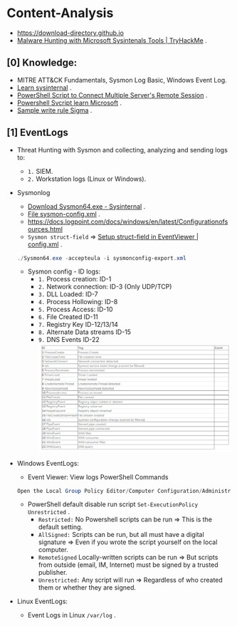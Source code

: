 # Content-Analysis
- https://download-directory.github.io
- [Malware Hunting with Microsoft Sysintenals Tools | TryHackMe](https://www.youtube.com/watch?v=owAOHsLyD3Y) .
## [0] Knowledge:
- MITRE ATT&CK Fundamentals, Sysmon Log Basic, Windows Event Log.
- [Learn sysinternal](https://www.youtube.com/watch?v=fCp2usRXmGg) .
- [PowerShell Script to Connect Multiple Server's Remote Session](https://www.youtube.com/watch?v=zaSxFqLTf0s&t=124s) .
- [Powershell Svcript learn Microsoft](https://learn.microsoft.com/en-us/training/modules/script-with-powershell/2-introduction-scripting) .
- [Sample write rule Sigma](https://www.nextron-systems.com/2018/02/10/write-sigma-rules/) .

## [1] EventLogs
- Threat Hunting with Sysmon and collecting, analyzing and sending logs to:
  * `1.` SIEM.
  * `2.` Workstation logs (Linux or Windows).
- Sysmonlog
  * [Download Sysmon64.exe - Sysinternal](https://learn.microsoft.com/en-us/sysinternals/downloads/sysmon) .
  * [File sysmon-config.xml](https://github.com/SwiftOnSecurity/sysmon-config) .
  * https://docs.logpoint.com/docs/windows/en/latest/Configurationofsources.html
  * `Sysmon struct-field` => [Setup struct-field in EventViewer | config.xml](https://rootdse.org/posts/understanding-sysmon-events/#event-id-10-processaccess') .
  ```powershell
  ./Sysmon64.exe -accepteula -i sysmonconfig-export.xml
  ```
  * Sysmon config - ID logs:
    + `1.` Process creation: ID-1
    + `2.` Network connection: ID-3 (Only UDP/TCP)
    + `3.` DLL Loaded: ID-7
    + `4.` Process Hollowing: ID-8
    + `5.` Process Access: ID-10
    + `6.` File Created ID-11
    + `7.` Registry Key ID-12/13/14
    + `8.` Alternate Data streams ID-15
    + `9.` DNS Events ID-22
     ![SysmonEventID.png](./images/SysmonEventID.png)
  
- Windows EventLogs:
  * Event Viewer: View logs PowerShell Commands
  ```powershell
  Open the Local Group Policy Editor/Computer Configuration/Administrative Templates/Windows Components/Windows PowerShell/Turn on PowerShell Script Block Logging.
  ```
  * PowerShell default disable run script `Set-ExecutionPolicy Unrestricted` .
     + `Restricted:` No Powershell scripts can be run => This is the default setting. 
     + `AllSigned:` Scripts can be run, but all must have a digital signature => Even if you wrote the script yourself on the local computer. 
     + `RemoteSigned` Locally-written scripts can be run => But scripts from outside (email, IM, Internet) must be signed by a trusted publisher. 
     + `Unrestricted:` Any script will run => Regardless of who created them or whether they are signed.

- Linux EventLogs:
    * Event Logs in Linux `/var/log` .
